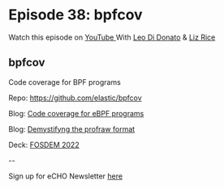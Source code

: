 # Episode 38: bpfcov 

Watch this episode on [YouTube ](https://www.youtube.com/watch?v=wul6NBU23zY)
With [Leo Di Donato](https://twitter.com/leodido) & [Liz Rice](https://twitter.com/lizrice)

## bpfcov

Code coverage for BPF programs

Repo: https://github.com/elastic/bpfcov

Blog: [Code coverage for eBPF programs](https://leodido.dev/code-coverage-ebpf/)

Blog: [Demystifyng the profraw format](https://leodido.dev/demystifying-profraw/)

Deck: [FOSDEM 2022](https://speakerdeck.com/leodido/coverage-for-ebpf-programs)

--

Sign up for eCHO Newsletter [here](https://docs.google.com/forms/d/1tvwEEB4f2S92IDLLkrPoHV8xhFQq5uwxotovDqqEphk/edit)